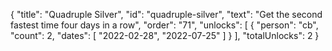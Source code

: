 {
  "title": "Quadruple Silver",
  "id": "quadruple-silver",
  "text": "Get the second fastest time four days in a row",
  "order": "71",
  "unlocks": [
    {
      "person": "cb",
      "count": 2,
      "dates": [
        "2022-02-28",
        "2022-07-25"
      ]
    }
  ],
  "totalUnlocks": 2
}